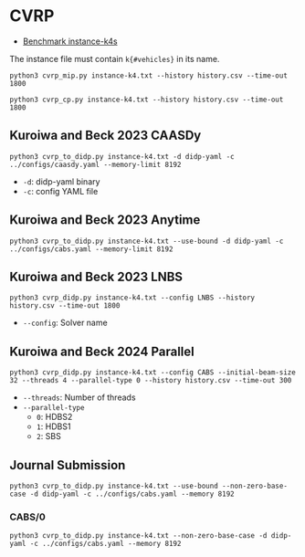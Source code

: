 # CVRP

- [Benchmark instance-k4s](http://vrp.atd-lab.inf.puc-rio.br/index.php/en/)

The instance file must contain `k{#vehicles}` in its name.

```python3
python3 cvrp_mip.py instance-k4.txt --history history.csv --time-out 1800
```

```python3
python3 cvrp_cp.py instance-k4.txt --history history.csv --time-out 1800
```

## Kuroiwa and Beck 2023 CAASDy

```python3
python3 cvrp_to_didp.py instance-k4.txt -d didp-yaml -c ../configs/caasdy.yaml --memory-limit 8192
```

- `-d`: didp-yaml binary
- `-c`: config YAML file

## Kuroiwa and Beck 2023 Anytime

```python3
python3 cvrp_to_didp.py instance-k4.txt --use-bound -d didp-yaml -c ../configs/cabs.yaml --memory-limit 8192
```

## Kuroiwa and Beck 2023 LNBS

```python3
python3 cvrp_didp.py instance-k4.txt --config LNBS --history history.csv --time-out 1800
```

- `--config`: Solver name

## Kuroiwa and Beck 2024 Parallel

```python3
python3 cvrp_didp.py instance-k4.txt --config CABS --initial-beam-size 32 --threads 4 --parallel-type 0 --history history.csv --time-out 300
```

- `--threads`: Number of threads
- `--parallel-type`
  - `0`: HDBS2
  - `1`: HDBS1
  - `2`: SBS

## Journal Submission

```python3
python3 cvrp_to_didp.py instance-k4.txt --use-bound --non-zero-base-case -d didp-yaml -c ../configs/cabs.yaml --memory 8192
```

### CABS/0

```python3
python3 cvrp_to_didp.py instance-k4.txt --non-zero-base-case -d didp-yaml -c ../configs/cabs.yaml --memory 8192
```
